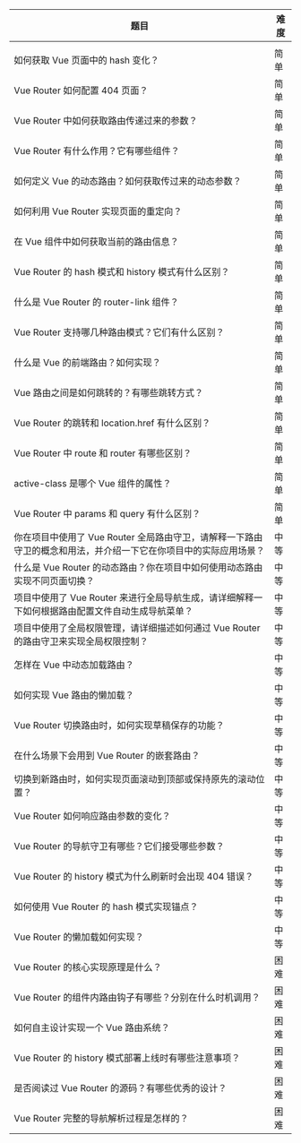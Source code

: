  

| 题目                                                         | 难度 |
| ------------------------------------------------------------ | ---- |
|                                                              |      |
| 如何获取 Vue 页面中的 hash 变化？                            | 简单 |
| Vue Router 如何配置 404 页面？                               | 简单 |
| Vue Router 中如何获取路由传递过来的参数？                    | 简单 |
| Vue Router 有什么作用？它有哪些组件？                        | 简单 |
| 如何定义 Vue 的动态路由？如何获取传过来的动态参数？          | 简单 |
| 如何利用 Vue Router 实现页面的重定向？                       | 简单 |
| 在 Vue 组件中如何获取当前的路由信息？                        | 简单 |
| Vue Router 的 hash 模式和 history 模式有什么区别？           | 简单 |
| 什么是 Vue Router 的 router-link 组件？                      | 简单 |
| Vue Router 支持哪几种路由模式？它们有什么区别？              | 简单 |
| 什么是 Vue 的前端路由？如何实现？                            | 简单 |
| Vue 路由之间是如何跳转的？有哪些跳转方式？                   | 简单 |
| Vue Router 的跳转和 location.href 有什么区别？               | 简单 |
| Vue Router 中 route 和 router 有哪些区别？                   | 简单 |
| active-class 是哪个 Vue 组件的属性？                         | 简单 |
| Vue Router 中 params 和 query 有什么区别？                   | 简单 |
| 你在项目中使用了 Vue Router 全局路由守卫，请解释一下路由守卫的概念和用法，并介绍一下它在你项目中的实际应用场景？ | 中等 |
| 什么是 Vue Router 的动态路由？你在项目中如何使用动态路由实现不同页面切换？ | 中等 |
| 项目中使用了 Vue Router 来进行全局导航生成，请详细解释一下如何根据路由配置文件自动生成导航菜单？ | 中等 |
| 项目中使用了全局权限管理，请详细描述如何通过 Vue Router 的路由守卫来实现全局权限控制？ | 中等 |
| 怎样在 Vue 中动态加载路由？                                  | 中等 |
| 如何实现 Vue 路由的懒加载？                                  | 中等 |
| Vue Router 切换路由时，如何实现草稿保存的功能？              | 中等 |
| 在什么场景下会用到 Vue Router 的嵌套路由？                   | 中等 |
| 切换到新路由时，如何实现页面滚动到顶部或保持原先的滚动位置？ | 中等 |
| Vue Router 如何响应路由参数的变化？                          | 中等 |
| Vue Router 的导航守卫有哪些？它们接受哪些参数？              | 中等 |
| Vue Router 的 history 模式为什么刷新时会出现 404 错误？      | 中等 |
| 如何使用 Vue Router 的 hash 模式实现锚点？                   | 中等 |
| Vue Router 的懒加载如何实现？                                | 中等 |
| Vue Router 的核心实现原理是什么？                            | 困难 |
| Vue Router 的组件内路由钩子有哪些？分别在什么时机调用？      | 困难 |
| 如何自主设计实现一个 Vue 路由系统？                          | 困难 |
| Vue Router 的 history 模式部署上线时有哪些注意事项？         | 困难 |
| 是否阅读过 Vue Router 的源码？有哪些优秀的设计？             | 困难 |
| Vue Router 完整的导航解析过程是怎样的？                      | 困难 |
